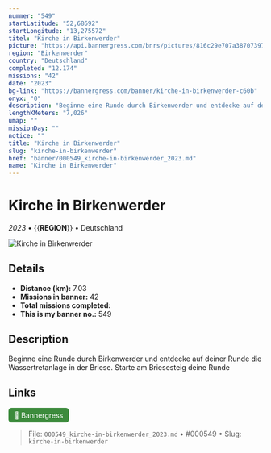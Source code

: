 ```yaml
---
nummer: "549"
startLatitude: "52,68692"
startLongitude: "13,275572"
titel: "Kirche in Birkenwerder"
picture: "https://api.bannergress.com/bnrs/pictures/816c29e707a3870739747459dff43ee6"
region: "Birkenwerder"
country: "Deutschland"
completed: "12.174"
missions: "42"
date: "2023"
bg-link: "https://bannergress.com/banner/kirche-in-birkenwerder-c60b"
onyx: "0"
description: "Beginne eine Runde durch Birkenwerder und entdecke auf deiner Runde die Wassertretanlage in der Briese. Starte am Briesesteig deine Runde"
lengthKMeters: "7,026"
umap: ""
missionDay: ""
notice: ""
title: "Kirche in Birkenwerder"
slug: "kirche-in-birkenwerder"
href: "banner/000549_kirche-in-birkenwerder_2023.md"
name: "Kirche in Birkenwerder"
---
```

# Kirche in Birkenwerder

*2023* • {{__REGION__}} • Deutschland

![Kirche in Birkenwerder](https://api.bannergress.com/bnrs/pictures/816c29e707a3870739747459dff43ee6)



## Details
- **Distance (km):** 7.03
- **Missions in banner:** 42
- **Total missions completed:** 
- **This is my banner no.:** 549



## Description
Beginne eine Runde durch Birkenwerder und entdecke auf deiner Runde die Wassertretanlage in der Briese. Starte am Briesesteig deine Runde



## Links
<a href="https://bannergress.com/banner/kirche-in-birkenwerder-c60b" target="_blank" style="display:inline-block;margin-right:8px;padding:6px 12px;background:#3c8b3c;color:#fff;text-decoration:none;border-radius:6px;">🔗 Bannergress</a>



> File: `000549_kirche-in-birkenwerder_2023.md` • #000549 • Slug: `kirche-in-birkenwerder`
